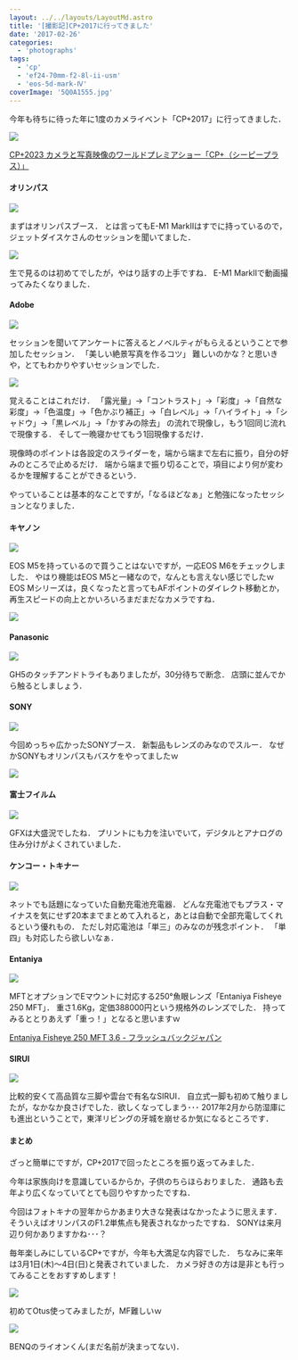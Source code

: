 ```yaml
---
layout: ../../layouts/LayoutMd.astro
title: '[撮影記]CP+2017に行ってきました'
date: '2017-02-26'
categories:
  - 'photographs'
tags:
  - 'cp'
  - 'ef24-70mm-f2-8l-ii-usm'
  - 'eos-5d-mark-Ⅳ'
coverImage: '5Q0A1555.jpg'
---
```


今年も待ちに待った年に1度のカメライベント「CP+2017」に行ってきました．

![](/archive/images/5Q0A1525.jpg)

[CP\+2023 カメラと写真映像のワールドプレミアショー「CP\+（シーピープラス）」](https://www.cpplus.jp/)

#### オリンパス

![](/archive/images/5Q0A1546.jpg)

まずはオリンパスブース． とは言ってもE-M1 MarkⅡはすでに持っているので，ジェットダイスケさんのセッションを聞いてました．

![](/archive/images/5Q0A1531.jpg)

生で見るのは初めてでしたが，やはり話すの上手ですね． E-M1 MarkⅡで動画撮ってみたくなりました．

#### Adobe

![](/archive/images/5Q0A1541.jpg)

セッションを聞いてアンケートに答えるとノベルティがもらえるということで参加したセッション． 「美しい絶景写真を作るコツ」 難しいのかな？と思いきや，とてもわかりやすいセッションでした．

![](/archive/images/5Q0A1543.jpg)

覚えることはこれだけ． 「露光量」→「コントラスト」→「彩度」→「自然な彩度」→「色温度」→「色かぶり補正」→「白レベル」→「ハイライト」→「シャドウ」→「黒レベル」→「かすみの除去」 の流れで現像し，もう1回同じ流れで現像する． そして一晩寝かせてもう1回現像するだけ．

現像時のポイントは各設定のスライダーを，端から端まで左右に振り，自分の好みのところで止めるだけ． 端から端まで振り切ることで，項目により何が変わるかを理解することができるという．

やっていることは基本的なことですが，「なるほどなぁ」と勉強になったセッションとなりました．

#### キヤノン

![](/archive/images/5Q0A1538.jpg)

EOS M5を持っているので買うことはないですが，一応EOS M6をチェックしました． やはり機能はEOS M5と一緒なので，なんとも言えない感じでしたｗ EOS Mシリーズは，良くなったと言ってもAFポイントのダイレクト移動とか，再生スピードの向上とかいろいろまだまだなカメラですね．

![](/archive/images/5Q0A1539.jpg)

#### Panasonic

![](/archive/images/5Q0A1554.jpg)

GH5のタッチアンドトライもありましたが，30分待ちで断念． 店頭に並んでから触るとしましょう．

#### SONY

![](/archive/images/5Q0A1535.jpg)

今回めっちゃ広かったSONYブース． 新製品もレンズのみなのでスルー． なぜかSONYもオリンパスもバスケをやってましたｗ

![](/archive/images/5Q0A1537.jpg)

#### 富士フイルム

![](/archive/images/5Q0A1544.jpg)

GFXは大盛況でしたね． プリントにも力を注いでいて，デジタルとアナログの住み分けがよくされていました．

#### ケンコー・トキナー

![](/archive/images/5Q0A1552.jpg)

ネットでも話題になっていた自動充電池充電器． どんな充電池でもプラス・マイナスを気にせず20本までまとめて入れると，あとは自動で全部充電してくれるという優れもの． ただし対応電池は「単三」のみなのが残念ポイント． 「単四」も対応したら欲しいなぁ．

#### Entaniya

![](/archive/images/5Q0A1553.jpg)

MFTとオプションでEマウントに対応する250°魚眼レンズ「Entaniya Fisheye 250 MFT」． 重さ1.6Kg，定価388000円という規格外のレンズでした． 持ってみるととりあえず「重っ！」となると思いますｗ

[Entaniya Fisheye 250 MFT 3\.6 \- フラッシュバックジャパン](https://flashbackj.com/product/entaniya-fisheye-250-mft-3-6#fbj-nav-%e8%a3%bd%e5%93%81%e4%bb%95%e6%a7%98)

#### SIRUI

![](/archive/images/5Q0A1545.jpg)

比較的安くて高品質な三脚や雲台で有名なSIRUI． 自立式一脚も初めて触りましたが，なかなか良さげでした．欲しくなってしまう･･･ 2017年2月から防湿庫にも進出ということで，東洋リビングの牙城を崩せるか気になるところです．

#### まとめ

ざっと簡単にですが，CP+2017で回ったところを振り返ってみました．

今年は家族向けを意識しているからか，子供のちらほらおりました． 通路も去年より広くなっていてとても回りやすかったですね．

今回はフォトキナの翌年からかあまり大きな発表はなかったように思えます． そういえばオリンパスのF1.2単焦点も発表されなかったですね． SONYは来月辺り何かありますかね･･･？

毎年楽しみにしているCP+ですが，今年も大満足な内容でした． ちなみに来年は3月1日(木)～4日(日)と発表されていました． カメラ好きの方は是非とも行ってみることをおすすめします！

![](/archive/images/5Q0A1548.jpg)

初めてOtus使ってみましたが，MF難しいｗ

![](/archive/images/5Q0A1547.jpg)

BENQのライオンくん(まだ名前が決まってない)．
